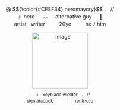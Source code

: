 <p align=center>
     
<br align=center>
      @ $${\color{#CE8F34} neromaycry}$$  .ㅤ//


<br align=center>
     ﹟   nero   ㅤ         ⸝⸝   ㅤ         alternative guy   ㅤ         🦇 

<br align=center>
    artist · writer   ㅤ              ㅤ             20yo   ㅤ            ㅤ             he  ﾉ  him 

<p align=center>
     <img width="150" alt="image" src="https://64.media.tumblr.com/d710e52df7e33cb3e522d5374abf5f9f/b8a96f318af2d9fc-c8/s500x750/cc6cd616d69a23d943c9733819ad52066dd2dc72.png" />

<sub>
<br align=center>
— ⟢ㅤkeyblade wielderㅤ.ㅤ//


<br align=center>
     <a href="https://lightendshere.atabook.org">sign atabook</a>   ㅤ            ㅤ            ㅤ            ㅤ         
     <a href="https://rentry.co/yagamivr">rentry.co</a>
</sub>
